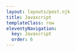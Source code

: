 ```yaml
---
layout: layouts/post.njk
title: Javascript
templateClass: row
eleventyNavigation:
  key: Javascript
  order: 6
---
```

<script type='text/javascript'>

// JavaScript Tip Calculator

var total = 40;

var tipPercent = 15;

var tip = total / 100 * tipPercent;

document.write('Your total bill before tips is £', + total + '.');

break;

document.write('You have paid a 15% tip, thank you!');

break;

document.write('Your new bill total is' + total + tip + '.');

break;

document.write('Thank you for your tip of £' + tip + '.');

</script>